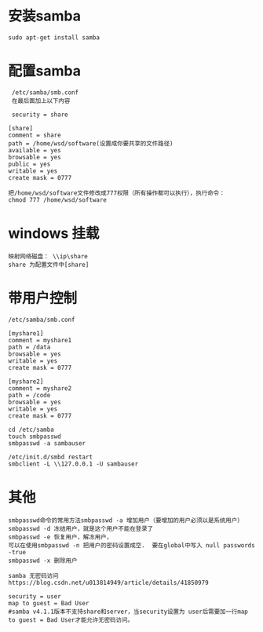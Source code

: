 # 安装samba

    sudo apt-get install samba

# 配置samba

     /etc/samba/smb.conf
     在最后面加上以下内容
    
     security = share
    
    [share]
    comment = share
    path = /home/wsd/software(设置成你要共享的文件路径)
    available = yes
    browsable = yes
    public = yes
    writable = yes
    create mask = 0777
    
    把/home/wsd/software文件修改成777权限（所有操作都可以执行），执行命令：
    chmod 777 /home/wsd/software

# windows 挂载
    映射网络磁盘： \\ip\share
    share 为配置文件中[share]



# 带用户控制
    /etc/samba/smb.conf
    
    [myshare1]
    comment = myshare1
    path = /data
    browsable = yes
    writable = yes
    create mask = 0777
    
    [myshare2]
    comment = myshare2
    path = /code
    browsable = yes
    writable = yes
    create mask = 0777
    
    cd /etc/samba 
    touch smbpasswd
    smbpasswd -a sambauser
    
    /etc/init.d/smbd restart
    smbclient -L \\127.0.0.1 -U sambauser

# 其他

    smbpasswd命令的常用方法smbpasswd -a 增加用户（要增加的用户必须以是系统用户）smbpasswd -d 冻结用户，就是这个用户不能在登录了
    smbpasswd -e 恢复用户，解冻用户，
    可以在使用smbpasswd -n 把用户的密码设置成空.  要在global中写入 null passwords -true
    smbpasswd -x 删除用户





```
samba 无密码访问
https://blog.csdn.net/u013814949/article/details/41850979

security = user 
map to guest = Bad User  
#samba v4.1.1版本不支持share和server，当security设置为 user后需要加一行map to guest = Bad User才能允许无密码访问。
```

